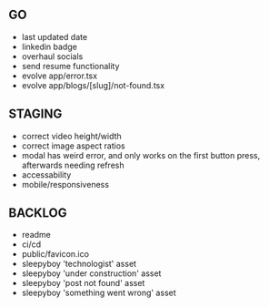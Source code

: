 ## GO
- last updated date
- linkedin badge
- overhaul socials
- send resume functionality
- evolve app/error.tsx
- evolve app/blogs/[slug]/not-found.tsx

## STAGING
- correct video height/width
- correct image aspect ratios
- modal has weird error, and only works on the first button press, afterwards needing refresh
- accessability
- mobile/responsiveness

## BACKLOG
- readme
- ci/cd
- public/favicon.ico
- sleepyboy 'technologist' asset
- sleepyboy 'under construction' asset
- sleepyboy 'post not found' asset
- sleepyboy 'something went wrong' asset
